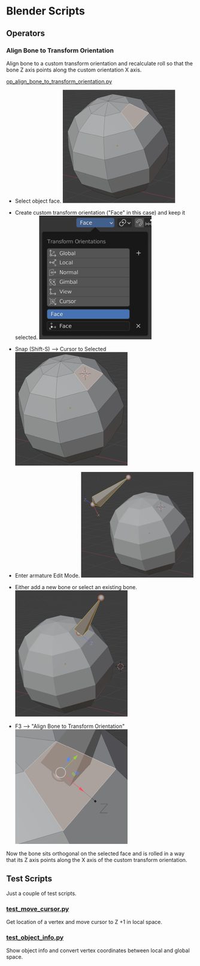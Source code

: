 # Blender Scripts

## Operators

### Align Bone to Transform Orientation

Align bone to a custom transform orientation and recalculate roll so that the bone Z axis points along the custom orientation X axis.

[op_align_bone_to_transform_orientation.py](op_align_bone_to_transform_orientation.py)

- Select object face.
  ![align_bone_to_transform_orientation_01.png](images/align_bone_to_transform_orientation_01.png)

- Create custom transform orientation ("Face" in this case) and keep it selected.
  ![align_bone_to_transform_orientation_02.png](images/align_bone_to_transform_orientation_02.png)

- Snap (Shift-S) --> Cursor to Selected
  ![align_bone_to_transform_orientation_03.png](images/align_bone_to_transform_orientation_03.png)

- Enter armature Edit Mode.
  ![align_bone_to_transform_orientation_04.png](images/align_bone_to_transform_orientation_04.png)

- Either add a new bone or select an existing bone.
  ![align_bone_to_transform_orientation_05.png](images/align_bone_to_transform_orientation_05.png)

- F3 --> "Align Bone to Transform Orientation"
  ![align_bone_to_transform_orientation_06.png](images/align_bone_to_transform_orientation_06.png)

Now the bone sits orthogonal on the selected face and is rolled in a way that its Z axis points along the X axis of the custom transform orientation.


## Test Scripts

Just a couple of test scripts.

### [test_move_cursor.py](test_move_cursor.py)

Get location of a vertex and move cursor to Z +1 in local space.

### [test_object_info.py](test_object_info.py)

Show object info and convert vertex coordinates between local and global space.
